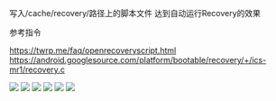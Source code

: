 



写入/cache/recovery/路径上的脚本文件 达到自动运行Recovery的效果

参考指令

https://twrp.me/faq/openrecoveryscript.html
https://android.googlesource.com/platform/bootable/recovery/+/ics-mr1/recovery.c

![](/pic/1.jpg)
![](/pic/2.jpg)
![](/pic/3.jpg)
![](/pic/4.jpg)
![](/pic/5.jpg)
![](/pic/6.jpg)
